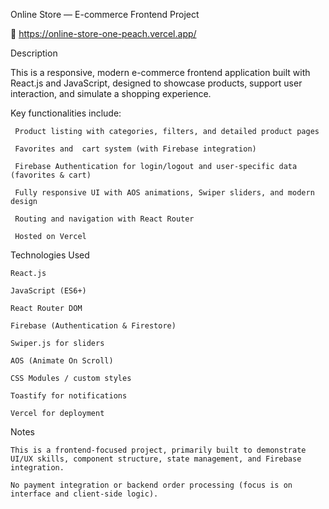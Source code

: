 Online Store — E-commerce Frontend Project

🔗  https://online-store-one-peach.vercel.app/

Description

This is a responsive, modern e-commerce frontend application built with React.js and JavaScript, designed to showcase products, support user interaction, and simulate a shopping experience.

Key functionalities include:

     Product listing with categories, filters, and detailed product pages

     Favorites and  cart system (with Firebase integration)

     Firebase Authentication for login/logout and user-specific data (favorites & cart)

     Fully responsive UI with AOS animations, Swiper sliders, and modern design

     Routing and navigation with React Router

     Hosted on Vercel

 Technologies Used

    React.js

    JavaScript (ES6+)

    React Router DOM

    Firebase (Authentication & Firestore)

    Swiper.js for sliders

    AOS (Animate On Scroll)

    CSS Modules / custom styles

    Toastify for notifications

    Vercel for deployment

 Notes

    This is a frontend-focused project, primarily built to demonstrate UI/UX skills, component structure, state management, and Firebase integration.

    No payment integration or backend order processing (focus is on interface and client-side logic).

